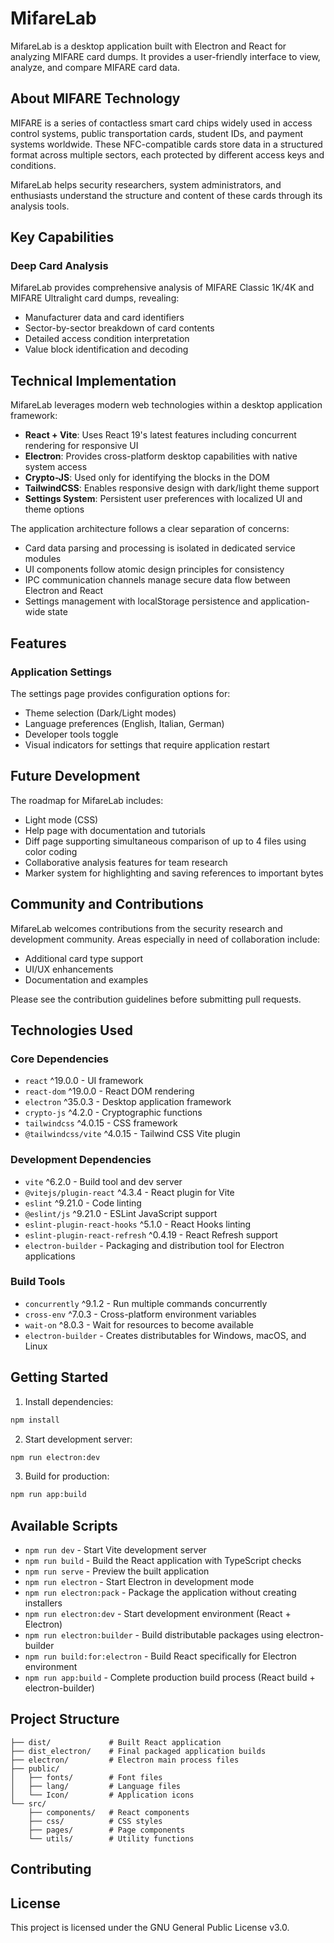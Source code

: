 # MifareLab

MifareLab is a desktop application built with Electron and React for analyzing MIFARE card dumps. It provides a user-friendly interface to view, analyze, and compare MIFARE card data.

## About MIFARE Technology

MIFARE is a series of contactless smart card chips widely used in access control systems, public transportation cards, student IDs, and payment systems worldwide. These NFC-compatible cards store data in a structured format across multiple sectors, each protected by different access keys and conditions.

MifareLab helps security researchers, system administrators, and enthusiasts understand the structure and content of these cards through its analysis tools.

## Key Capabilities

### Deep Card Analysis
MifareLab provides comprehensive analysis of MIFARE Classic 1K/4K and MIFARE Ultralight card dumps, revealing:
- Manufacturer data and card identifiers
- Sector-by-sector breakdown of card contents
- Detailed access condition interpretation
- Value block identification and decoding


## Technical Implementation

MifareLab leverages modern web technologies within a desktop application framework:

- **React + Vite**: Uses React 19's latest features including concurrent rendering for responsive UI
- **Electron**: Provides cross-platform desktop capabilities with native system access
- **Crypto-JS**: Used only for identifying the blocks in the DOM
- **TailwindCSS**: Enables responsive design with dark/light theme support
- **Settings System**: Persistent user preferences with localized UI and theme options

The application architecture follows a clear separation of concerns:
- Card data parsing and processing is isolated in dedicated service modules
- UI components follow atomic design principles for consistency
- IPC communication channels manage secure data flow between Electron and React
- Settings management with localStorage persistence and application-wide state

## Features

### Application Settings
The settings page provides configuration options for:
- Theme selection (Dark/Light modes)
- Language preferences (English, Italian, German)
- Developer tools toggle
- Visual indicators for settings that require application restart

## Future Development

The roadmap for MifareLab includes:
- Light mode (CSS)
- Help page with documentation and tutorials
- Diff page supporting simultaneous comparison of up to 4 files using color coding
- Collaborative analysis features for team research
- Marker system for highlighting and saving references to important bytes

## Community and Contributions

MifareLab welcomes contributions from the security research and development community. Areas especially in need of collaboration include:
- Additional card type support
- UI/UX enhancements
- Documentation and examples

Please see the contribution guidelines before submitting pull requests.

## Technologies Used

### Core Dependencies
- `react` ^19.0.0 - UI framework
- `react-dom` ^19.0.0 - React DOM rendering
- `electron` ^35.0.3 - Desktop application framework
- `crypto-js` ^4.2.0 - Cryptographic functions
- `tailwindcss` ^4.0.15 - CSS framework
- `@tailwindcss/vite` ^4.0.15 - Tailwind CSS Vite plugin

### Development Dependencies
- `vite` ^6.2.0 - Build tool and dev server
- `@vitejs/plugin-react` ^4.3.4 - React plugin for Vite
- `eslint` ^9.21.0 - Code linting
- `@eslint/js` ^9.21.0 - ESLint JavaScript support
- `eslint-plugin-react-hooks` ^5.1.0 - React Hooks linting
- `eslint-plugin-react-refresh` ^0.4.19 - React Refresh support
- `electron-builder` - Packaging and distribution tool for Electron applications

### Build Tools
- `concurrently` ^9.1.2 - Run multiple commands concurrently
- `cross-env` ^7.0.3 - Cross-platform environment variables
- `wait-on` ^8.0.3 - Wait for resources to become available
- `electron-builder` - Creates distributables for Windows, macOS, and Linux

## Getting Started

1. Install dependencies:
```sh
npm install
```

2. Start development server:
```sh
npm run electron:dev
```

3. Build for production:
```sh
npm run app:build
```

## Available Scripts

- `npm run dev` - Start Vite development server
- `npm run build` - Build the React application with TypeScript checks
- `npm run serve` - Preview the built application
- `npm run electron` - Start Electron in development mode
- `npm run electron:pack` - Package the application without creating installers
- `npm run electron:dev` - Start development environment (React + Electron)
- `npm run electron:builder` - Build distributable packages using electron-builder
- `npm run build:for:electron` - Build React specifically for Electron environment
- `npm run app:build` - Complete production build process (React build + electron-builder)

## Project Structure

```
├── dist/             # Built React application
├── dist_electron/    # Final packaged application builds
├── electron/         # Electron main process files
├── public/           
│   ├── fonts/        # Font files
│   ├── lang/         # Language files
│   └── Icon/         # Application icons
└── src/
    ├── components/   # React components
    ├── css/          # CSS styles
    ├── pages/        # Page components
    └── utils/        # Utility functions
```

## Contributing


## License

This project is licensed under the GNU General Public License v3.0.